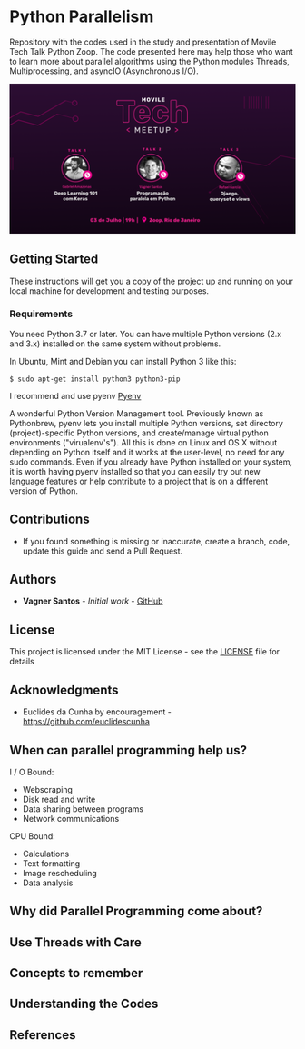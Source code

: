 # Python Parallelism
Repository with the codes used in the study and presentation of Movile Tech Talk Python Zoop.
The code presented here may help those who want to learn more about parallel algorithms using the Python modules Threads, Multiprocessing, and asyncIO (Asynchronous I/O).

![Logo](techtalkpython.png)

## Getting Started

These instructions will get you a copy of the project up and running on your local machine for development and testing purposes.

### Requirements

You need Python 3.7 or later. You can have multiple Python versions (2.x and 3.x) installed on the same system without problems.

In Ubuntu, Mint and Debian you can install Python 3 like this:

    $ sudo apt-get install python3 python3-pip

I recommend and use pyenv [Pyenv](https://github.com/pyenv/pyenv#installation)

A wonderful Python Version Management tool. Previously known as Pythonbrew, pyenv lets you install multiple Python versions, set directory (project)-specific Python versions, and create/manage virtual python environments ("virualenv's"). All this is done on Linux and OS X without depending on Python itself and it works at the user-level, no need for any sudo commands. Even if you already have Python installed on your system, it is worth having pyenv installed so that you can easily try out new language features or help contribute to a project that is on a different version of Python.

## Contributions

* If you found something is missing or inaccurate, create a branch, code, update this guide and send a Pull Request.

## Authors

* **Vagner Santos** - *Initial work* - [GitHub](https://github.com/vagnerpgss)

## License

This project is licensed under the MIT License - see the [LICENSE](LICENSE.md) file for details

## Acknowledgments

* Euclides da Cunha by encouragement - https://github.com/euclidescunha

## When can parallel programming help us?

I / O Bound:
* Webscraping
* Disk read and write
* Data sharing between programs
* Network communications

CPU Bound:
* Calculations
* Text formatting
* Image rescheduling
* Data analysis

## Why did Parallel Programming come about?

## Use Threads with Care

## Concepts to remember

## Understanding the Codes

## References
